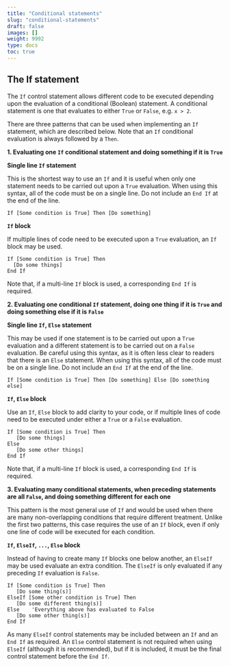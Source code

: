 ```yaml
---
title: "Conditional statements"
slug: "conditional-statements"
draft: false
images: []
weight: 9992
type: docs
toc: true
---
```


## The If statement
The `If` control statement allows different code to be executed depending upon the evaluation of a conditional (Boolean) statement. A conditional statement is one that evaluates to either `True` or `False`, e.g. `x > 2`.

There are three patterns that can be used when implementing an `If` statement, which are described below. Note that an `If` conditional evaluation is always followed by a `Then`.

**1. Evaluating one `If` conditional statement and doing something if it is `True`**

**Single line `If` statement**

This is the shortest way to use an `If` and it is useful when only one statement needs to be carried out upon  a `True` evaluation. When using this syntax, all of the code must be on a single line. Do not include an `End If` at the end of the line.

    If [Some condition is True] Then [Do something]

**`If` block**

If multiple lines of code need to be executed upon a `True` evaluation, an `If` block may be used.

    If [Some condition is True] Then
      [Do some things]
    End If

Note that, if a multi-line `If` block is used, a corresponding `End If` is required.

**2. Evaluating one conditional `If` statement, doing one thing if it is `True` and doing something else if it is `False`**

**Single line `If`, `Else` statement**

This may be used if one statement is to be carried out upon a `True` evaluation and a different statement is to be carried out on a `False` evaluation. Be careful using this syntax, as it is often less clear to readers that there is an `Else` statement. When using this syntax, all of the code must be on a single line. Do not include an `End If` at the end of the line.

    If [Some condition is True] Then [Do something] Else [Do something else]

**`If`, `Else` block**

Use an `If`, `Else` block to add clarity to your code, or if multiple lines of code need to be executed under either a `True` or a `False` evaluation.

    If [Some condition is True] Then
       [Do some things]
    Else
       [Do some other things]
    End If

Note that, if a multi-line `If` block is used, a corresponding `End If` is required.

**3. Evaluating many conditional statements, when preceding statements are all `False`, and doing something different for each one**

This pattern is the most general use of `If` and would be used when there are many non-overlapping conditions that require different treatment. Unlike the first two patterns, this case requires the use of an `If` block, even if only one line of code will be executed for each condition.

**`If`, `ElseIf`, `...`, `Else` block**

Instead of having to create many `If` blocks one below another, an `ElseIf` may be used evaluate an extra condition. The `ElseIf` is only evaluated if any preceding `If` evaluation is `False`.

    If [Some condition is True] Then
       [Do some thing(s)]
    ElseIf [Some other condition is True] Then
       [Do some different thing(s)]
    Else    'Everything above has evaluated to False
       [Do some other thing(s)]
    End If

As many `ElseIf` control statements may be included between an `If` and an `End If` as required. An `Else` control statement is not required when using `ElseIf` (although it is recommended), but if it is included, it must be the final control statement before the `End If`.

